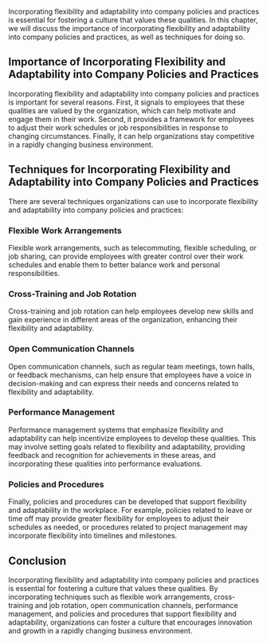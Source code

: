 
Incorporating flexibility and adaptability into company policies and practices is essential for fostering a culture that values these qualities. In this chapter, we will discuss the importance of incorporating flexibility and adaptability into company policies and practices, as well as techniques for doing so.

Importance of Incorporating Flexibility and Adaptability into Company Policies and Practices
--------------------------------------------------------------------------------------------

Incorporating flexibility and adaptability into company policies and practices is important for several reasons. First, it signals to employees that these qualities are valued by the organization, which can help motivate and engage them in their work. Second, it provides a framework for employees to adjust their work schedules or job responsibilities in response to changing circumstances. Finally, it can help organizations stay competitive in a rapidly changing business environment.

Techniques for Incorporating Flexibility and Adaptability into Company Policies and Practices
---------------------------------------------------------------------------------------------

There are several techniques organizations can use to incorporate flexibility and adaptability into company policies and practices:

### Flexible Work Arrangements

Flexible work arrangements, such as telecommuting, flexible scheduling, or job sharing, can provide employees with greater control over their work schedules and enable them to better balance work and personal responsibilities.

### Cross-Training and Job Rotation

Cross-training and job rotation can help employees develop new skills and gain experience in different areas of the organization, enhancing their flexibility and adaptability.

### Open Communication Channels

Open communication channels, such as regular team meetings, town halls, or feedback mechanisms, can help ensure that employees have a voice in decision-making and can express their needs and concerns related to flexibility and adaptability.

### Performance Management

Performance management systems that emphasize flexibility and adaptability can help incentivize employees to develop these qualities. This may involve setting goals related to flexibility and adaptability, providing feedback and recognition for achievements in these areas, and incorporating these qualities into performance evaluations.

### Policies and Procedures

Finally, policies and procedures can be developed that support flexibility and adaptability in the workplace. For example, policies related to leave or time off may provide greater flexibility for employees to adjust their schedules as needed, or procedures related to project management may incorporate flexibility into timelines and milestones.

Conclusion
----------

Incorporating flexibility and adaptability into company policies and practices is essential for fostering a culture that values these qualities. By incorporating techniques such as flexible work arrangements, cross-training and job rotation, open communication channels, performance management, and policies and procedures that support flexibility and adaptability, organizations can foster a culture that encourages innovation and growth in a rapidly changing business environment.
